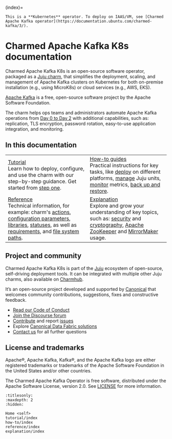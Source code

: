(index)=

```{note}
This is a **Kubernetes** operator. To deploy on IAAS/VM, see [Charmed Apache Kafka operator](https://documentation.ubuntu.com/charmed-kafka/3/).
```

# Charmed Apache Kafka K8s documentation

Charmed Apache Kafka K8s is an open-source software operator, packaged as a [Juju charm](https://documentation.ubuntu.com/juju/3.6/reference/charm/), that simplifies the deployment, scaling, and management of Apache Kafka clusters on Kubernetes for both on-premise installation (e.g., using MicroK8s) or cloud services (e.g., AWS, EKS).

[Apache Kafka](https://kafka.apache.org) is a free, open-source software project by the Apache Software Foundation.

The charm helps ops teams and administrators automate Apache Kafka operations from [Day 0 to Day 2](https://codilime.com/blog/day-0-day-1-day-2-the-software-lifecycle-in-the-cloud-age/) with additional capabilities, such as: replication, TLS encryption, password rotation, easy-to-use application integration, and monitoring.

## In this documentation

| | |
|--|--|
|  [Tutorial](tutorial-index)</br>  Learn how to deploy, configure, and use the charm with our step-by-step guidance. Get started from [step one](tutorial-environment). </br> |  [How-to guides](how-to/manage-units) </br> Practical instructions for key tasks, like [deploy](how-to-deploy-index) on different platforms, [manage](how-to-manage-units) Juju units, [monitor](how-to-monitoring-enable-monitoring) metrics, [back up and restore](how-to-back-up-and-restore). |
| [Reference](reference/file-system-paths) </br> Technical information, for example: charm's [actions](https://charmhub.io/kafka-k8s/actions?channel=3/edge), [configuration parameters](https://charmhub.io/kafka-k8s/configurations?channel=3/edge), [libraries](https://charmhub.io/kafka-k8s/libraries/kafka?channel=3/edge), [statuses](reference-statuses), as well as [requirements](reference-requirements), and [file system paths](reference-file-system-paths). | [Explanation](explanation/security) </br> Explore and grow your understanding of key topics, such as: [security](explanation-security) and [cryptography](explanation-cryptography), [Apache ZooKeeper](explanation-cluster-configuration) and [MirrorMaker](explanation-mirrormaker2-0) usage. |

## Project and community

Charmed Apache Kafka K8s is part of the [Juju](https://juju.is/) ecosystem of open-source, self-driving deployment tools. It can be integrated with multiple other Juju charms, also available on [Charmhub](https://charmhub.io/).

It’s an open-source project developed and supported by [Canonical](https://canonical.com/) that welcomes community contributions, suggestions, fixes and constructive feedback.

- [Read our Code of Conduct](https://ubuntu.com/community/code-of-conduct)
- [Join the Discourse forum](https://discourse.charmhub.io/tag/kafka)
- [Contribute](https://github.com/canonical/kafka-k8s-operator/blob/main/CONTRIBUTING.md) and report [issues](https://github.com/canonical/kafka-k8s-operator/issues/new)
- Explore [Canonical Data Fabric solutions](https://canonical.com/data)
- [Contact us](reference-contact) for all further questions

## License and trademarks

Apache®, Apache Kafka, Kafka®, and the Apache Kafka logo are either registered trademarks or trademarks of the Apache Software Foundation in the United States and/or other countries.

The Charmed Apache Kafka Operator is free software, distributed under the Apache Software License, version 2.0. See [LICENSE](https://github.com/canonical/kafka-k8s-operator/blob/main/LICENSE) for more information.

```{toctree}
:titlesonly:
:maxdepth: 2
:hidden:

Home <self>
tutorial/index
how-to/index
reference/index
explanation/index
```
